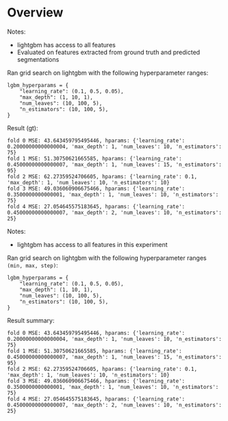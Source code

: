 # Overview

Notes:
- lightgbm has access to all features
- Evaluated on features extracted from ground truth and predicted segmentations

Ran grid search on lightgbm with the following hyperparameter ranges:
```
lgbm_hyperparams = {
    "learning_rate": (0.1, 0.5, 0.05),
    "max_depth": (1, 10, 1),
    "num_leaves": (10, 100, 5),
    "n_estimators": (10, 100, 5),
}
```
Result (gt):
```
fold 0 MSE: 43.643459795495446, hparams: {'learning_rate': 0.20000000000000004, 'max_depth': 1, 'num_leaves': 10, 'n_estimators': 75}
fold 1 MSE: 51.30750621665585, hparams: {'learning_rate': 0.45000000000000007, 'max_depth': 1, 'num_leaves': 15, 'n_estimators': 95}
fold 2 MSE: 62.27359524706605, hparams: {'learning_rate': 0.1, 'max_depth': 1, 'num_leaves': 10, 'n_estimators': 10}
fold 3 MSE: 49.036060906675466, hparams: {'learning_rate': 0.3500000000000001, 'max_depth': 1, 'num_leaves': 10, 'n_estimators': 75}
fold 4 MSE: 27.054645575183645, hparams: {'learning_rate': 0.45000000000000007, 'max_depth': 2, 'num_leaves': 10, 'n_estimators': 25}
```

Notes:
- lightgbm has access to all features in this experiment

Ran grid search on lightgbm with the following hyperparameter ranges `(min, max, step)`:
```
lgbm_hyperparams = {
    "learning_rate": (0.1, 0.5, 0.05),
    "max_depth": (1, 10, 1),
    "num_leaves": (10, 100, 5),
    "n_estimators": (10, 100, 5),
}
```
Result summary:
```
fold 0 MSE: 43.643459795495446, hparams: {'learning_rate': 0.20000000000000004, 'max_depth': 1, 'num_leaves': 10, 'n_estimators': 75}
fold 1 MSE: 51.30750621665585, hparams: {'learning_rate': 0.45000000000000007, 'max_depth': 1, 'num_leaves': 15, 'n_estimators': 95}
fold 2 MSE: 62.27359524706605, hparams: {'learning_rate': 0.1, 'max_depth': 1, 'num_leaves': 10, 'n_estimators': 10}
fold 3 MSE: 49.036060906675466, hparams: {'learning_rate': 0.3500000000000001, 'max_depth': 1, 'num_leaves': 10, 'n_estimators': 75}
fold 4 MSE: 27.054645575183645, hparams: {'learning_rate': 0.45000000000000007, 'max_depth': 2, 'num_leaves': 10, 'n_estimators': 25}
```